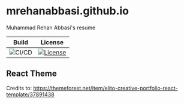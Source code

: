 # mrehanabbasi.github.io
Muhammad Rehan Abbasi's resume

| Build                                                                                               | License                                                                                                                                         |
| --------------------------------------------------------------------------------------------------- | ----------------------------------------------------------------------------------------------------------------------------------------------- |
| ![CI/CD](https://github.com/mrehanabbasi/mrehanabbasi.github.io/workflows/CI/badge.svg?branch=main) | [![License](https://img.shields.io/github/license/mrehanabbasi/mrehanabbasi.github.io)](https://github.com/mrehanabbasi/mrehanabbasi.github.io) |

## React Theme
Credits to: https://themeforest.net/item/elito-creative-portfolio-react-template/37891438
